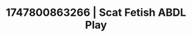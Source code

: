 ---
categories:
- Retro fantasy play
- Sultry laughter
- Deep gaze
- Moonlit passion
- Curvy bodies
image: /assets/images/1747800863266.jpg
layout: post
seo:
  description: Featured content with sensual Scat Fetish, ABDL Play. HD images available.
  keywords: Scat Fetish, ABDL Play
  og_image: /assets/images/1747800863266.jpg
  schema_type: VisualArtwork
tags:
- ABDL Play
- '#1747800863266'
- Scat Fetish
title: 1747800863266 | Scat Fetish ABDL Play
---
